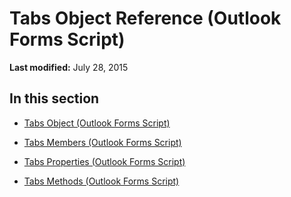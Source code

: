 
# Tabs Object Reference (Outlook Forms Script)

 **Last modified:** July 28, 2015


## In this section


-  [Tabs Object (Outlook Forms Script)](0b209e50-60c7-e991-f0fb-627dd17cb7ec.md)
    
-  [Tabs Members (Outlook Forms Script)](825acc32-b450-47d7-9917-5732140ab6dc.md)
    
-  [Tabs Properties (Outlook Forms Script)](9f390052-1f14-4f55-856d-890a848ff608.md)
    
-  [Tabs Methods (Outlook Forms Script)](528a2193-85bd-4437-9b07-d68c5474dea7.md)
    
